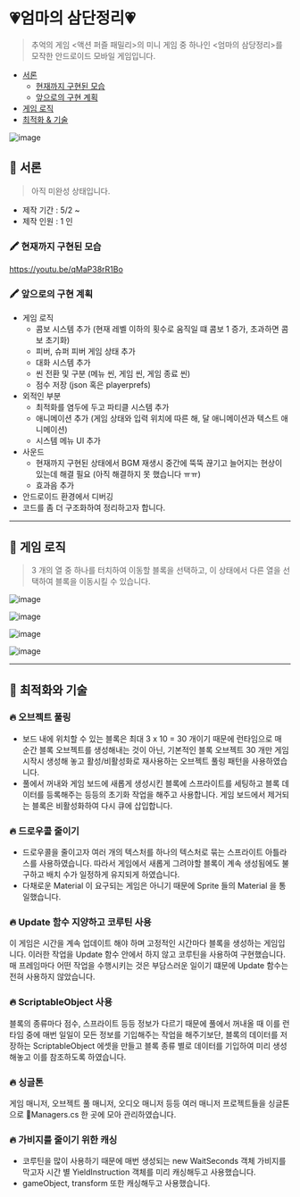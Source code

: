 # 💗엄마의 삼단정리💗
> 추억의 게임 &lt;액션 퍼즐 패밀리>의 미니 게임 중 하나인 &lt;엄마의 삼당정리>를 모작한 안드로이드 모바일 게임입니다. 

- [서론](#-서론)
  - [현재까지 구현된 모습](#-현재까지-구현된-모습)
  - [앞으로의 구현 계획](#-앞으로의-구현-계획)
- [게임 로직](#-게임-로직)
- [최적화 & 기술](#-최적화와-기술)


![image](https://user-images.githubusercontent.com/42318591/117399805-4fffe100-af3c-11eb-8b68-f712c2314d69.png)

## 📌 서론

> 아직 미완성 상태입니다. 

- 제작 기간 : 5/2 ~
- 제작 인원 : 1 인 

### 🖍 현재까지 구현된 모습

<https://youtu.be/qMaP38rR1Bo>

### 🖍 앞으로의 구현 계획

- 게임 로직
  - 콤보 시스템 추가 (현재 레벨 이하의 횟수로 움직일 떄 콤보 1 증가, 초과하면 콤보 초기화)
  - 피버, 슈퍼 피버 게임 상태 추가 
  - 대화 시스템 추가
  - 씬 전환 및 구분 (메뉴 씬, 게임 씬, 게임 종료 씬) 
  - 점수 저장 (json 혹은 playerprefs)
- 외적인 부분
  - 최적화를 염두에 두고 파티클 시스템 추가
  - 애니메이션 추가 (게임 상태와 입력 위치에 따른 해, 달 애니메이션과 텍스트 애니메이션)
  - 시스템 메뉴 UI 추가
- 사운드 
  - 현재까지 구현된 상태에서 BGM 재생시 중간에 뚝뚝 끊기고 늘어지는 현상이 있는데 해결 필요 (아직 해결하지 못 했습니다 ㅠㅠ)
  - 효과음 추가
- 안드로이드 환경에서 디버깅 
- 코드를 좀 더 구조화하여 정리하고자 합니다. 

---

## 📌 게임 로직 

> 3 개의 열 중 하나를 터치하여 이동할 블록을 선택하고, 이 상태에서 다른 열을 선택하여 블록을 이동시킬 수 있습니다.

![image](https://user-images.githubusercontent.com/42318591/117399678-0b744580-af3c-11eb-9271-6a67674dd886.png)

![image](https://user-images.githubusercontent.com/42318591/117399365-62c5e600-af3b-11eb-90c2-addd35e3c19e.png)

![image](https://user-images.githubusercontent.com/42318591/117399388-6a858a80-af3b-11eb-9aae-5d83225bab83.png)

![image](https://user-images.githubusercontent.com/42318591/117399833-5db56680-af3c-11eb-822c-d6b13866ba25.png)

---

## 📌 최적화와 기술

### 🔥 오브젝트 풀링

- 보드 내에 위치할 수 있는 블록은 최대 3 x 10 = 30 개이기 때문에 런타임으로 매 순간 블록 오브젝트를 생성해내는 것이 아닌, 기본적인 블록 오브젝트 30 개만 게임 시작시 생성해 놓고 활성/비활성화로 재사용하는 오브젝트 풀링 패턴을 사용하였습니다.  
- 풀에서 꺼내와 게임 보드에 새롭게 생성시킨 블록에 스프라이트를 세팅하고 블록 데이터를 등록해주는 등등의 초기화 작업을 해주고 사용합니다. 게임 보드에서 제거되는 블록은 비활성화하여 다시 큐에 삽입합니다.

### 🔥 드로우콜 줄이기

- 드로우콜을 줄이고자 여러 개의 텍스처를 하나의 텍스처로 묶는 스프라이트 아틀라스를 사용하였습니다. 따라서 게임에서 새롭게 그려야할 블록이 계속 생성됨에도 불구하고 배치 수가 일정하게 유지되게 하였습니다.
- 다채로운 Material 이 요구되는 게임은 아니기 때문에 Sprite 들의 Material 을 통일했습니다. 

### 🔥 Update 함수 지양하고 코루틴 사용

이 게임은 시간을 계속 업데이트 해야 하며 고정적인 시간마다 블록을 생성하는 게임입니다. 이러한 작업을 Update 함수 안에서 하지 않고 코루틴을 사용하여 구현했습니다. 매 프레임마다 어떤 작업을 수행시키는 것은 부담스러운 일이기 떄문에 Update 함수는 전혀 사용하지 않았습니다.

### 🔥 ScriptableObject 사용

블록의 종류마다 점수, 스프라이트 등등 정보가 다르기 때문에 풀에서 꺼내올 때 이를 런타임 중에 매번 일일이 모든 정보를 기입해주는 작업을 해주기보단, 블록의 데이터를 저장하는 ScriptableObject 에셋을 만들고 블록 종류 별로 데이터를 기입하여 미리 생성해놓고 이를 참조하도록 하였습니다.

### 🔥 싱글톤

게임 매니저, 오브젝트 풀 매니저, 오디오 매니저 등등 여러 매니저 프로젝트들을 싱글톤으로 📜Managers.cs 한 곳에 모아 관리하였습니다. 

### 🔥 가비지를 줄이기 위한 캐싱

- 코루틴을 많이 사용하기 때문에 매번 생성되는 new WaitSeconds 객체 가비지를 막고자 시간 별 YieldInstruction 객체를 미리 캐싱해두고 사용했습니다.
- gameObject, transform 또한 캐싱해두고 사용했습니다. 


